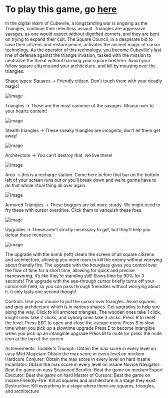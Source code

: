 <h1>To play this game, go <a href='BraedenRuff.github.io/CursorCombat'>here</a></h1>

In the digital realm of Cubeville, a longstanding war is ongoing as the Triangles, continue their relentless
assault. Triangles are aggressive savages, as one would expect without dignified corners, and they are
bent on trying to expand their cult. The Square Council, in a desperate bid to save their citizens and
restore peace, activates the ancient magic of cursor technology.
As the operator of this technology, you become Cubeville's last line of defense against the triangle
invasion, tasked with the mission to neutralize the threat without harming your square brethren.
Avoid your fellow square citizens and your architecture, and kill by mousing over the triangles.

Shape types:
Squares -> Friendly citizen. Don’t touch them with your deadly magic!

![image](https://github.com/BraedenRuff/CursorCombat/assets/45854390/aeee904c-77f0-4bb6-9c1b-aeb051f08e86)

Triangles -> These are the most common of the savages. Mouse over to your hearts content!

![image](https://github.com/BraedenRuff/CursorCombat/assets/45854390/70c75a09-f9fc-46fb-9d26-4378ca314760)

Stealth triangles -> These sneaky triangles are incognito, don’t let them get away!

![image](https://github.com/BraedenRuff/CursorCombat/assets/45854390/1f602308-ec33-4cbf-94ce-bfdff7e4f340)

Architecture -> You can’t destroy that, we live there!

![image](https://github.com/BraedenRuff/CursorCombat/assets/45854390/33a60bf6-4ea2-48ad-909a-1658f5c97476)

Area -> this is a recharge station. Come here before that bar on the bottom left of your screen runs out
or you’ll break down and we’re gonna have to do that whole ritual thing all over again.

![image](https://github.com/BraedenRuff/CursorCombat/assets/45854390/b6ac62b1-20c5-4cb9-8e60-6cd6017bcf75)

Armored Triangles -> These buggers are bit more sturdy. We might need to fry these with cursor
overdrive. Click them to vanquish these foes.

![image](https://github.com/BraedenRuff/CursorCombat/assets/45854390/c5c055d2-ab12-4641-889a-3a81a04a8b60)

Upgrades -> These aren’t strictly necessary to get, but they’ll help you defeat these menaces.

![image](https://github.com/BraedenRuff/CursorCombat/assets/45854390/b13489c5-73a8-4c29-8526-f09194ad173b)

The upgrade with the bomb (left) clears the screen of all square citizens and architecture, allowing you
more room to kill the enemy without worrying about friendly fire.
The upgrade with the hourglass gives you control over the flow of time for a short time, allowing for
quick and precise maneuvering, it’s like they’re standing still! Slows time by 90% for 3 seconds!
The upgrade with the see-through cursor briefly turns off your cursor-kill-field, so you can pass through
friendlies without worrying about it. It only lasts one second though!

Controls:
Use your mouse to put the cursor over triangles. Avoid squares and grey architecture which is in various
shapes. Get upgrades to help you along the way. Click to kill armored triangles. The wooden ones take 1
click, knight ones take 2 clicks, and cyborg ones take 3 clicks.
Press R to reset the level.
Press ESC to open and close the escape menu
Press S to slow time when you pick up a slowtime upgrade
Press E to become intangible when you pick up an intangible upgrade
Press M to mute (or press the mute icon at the top of the screen

Achievements:
Toddler's Triumph: Obtain the max score in every level on easy
Mild Magician: Obtain the max score in every level on medium
Hardcore Conjurer: Obtain the max score in every level on hard
Insane Incantator: Obtain the max score in every level on insane
Novice Navigator: Beat the game on easy
Seasoned Scroller: Beat the game on medium
Expert Executor: Beat the game on hard
Master of Cursors: Beat the game on insane
Friendly-Fire: Kill all squares and architecture in a stage they exist
Destructive: Kill everything in a stage where there are squares, triangles, and architecture
